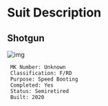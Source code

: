 # Suit Description
## Shotgun
![img](https://static.wikia.nocookie.net/ironman/images/c/c2/Mark_40~01.png/revision/latest?cb=20160320023115)
```
 MK Number: Unknown
 Classification: F/RD
 Purpose: Speed Booting
 Completed: Yes
 Status: Semiretired
 Built: 2020
```
 
 
